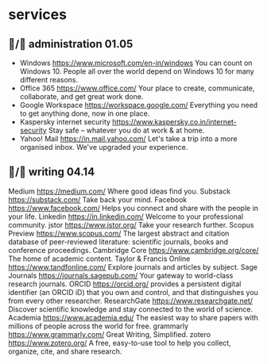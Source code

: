 # services<br>
## 🦍/🧅 administration 01.05
* Windows https://www.microsoft.com/en-in/windows You can count on Windows 10. People all over the world depend on Windows 10 for many different reasons.
* Office 365 https://www.office.com/ Your place to create, communicate, collaborate, and get great work done.
* Google Workspace https://workspace.google.com/ Everything you need to get anything done, now in one place.
* Kaspersky internet security https://www.kaspersky.co.in/internet-security Stay safe – whatever you do at work & at home.
* Yahoo! Mail https://in.mail.yahoo.com/ Let's take a trip into a more organised inbox. We've upgraded your experience.
## 🐅/🥕 writing 04.14
Medium https://medium.com/ Where good ideas find you. 
Substack https://substack.com/ Take back your mind. 
Facebook https://www.facebook.com/ Helps you connect and share with the people in your life.
Linkedin https://in.linkedin.com/ Welcome to your professional community. 
jstor https://www.jstor.org/ Take your research further. 
Scopus Preview https://www.scopus.com/ The largest abstract and citation database of peer-reviewed literature: scientific journals, books and conference proceedings.
Cambridge Core https://www.cambridge.org/core/ The home of academic content. 
Taylor & Francis Online https://www.tandfonline.com/ Explore journals and articles by subject. 
Sage Journals https://journals.sagepub.com/ Your gateway to world-class research journals. 
ORCID https://orcid.org/ provides a persistent digital identifier (an ORCID iD) that you own and control, and that distinguishes you from every other researcher.
ResearchGate https://www.researchgate.net/ Discover scientific knowledge and stay connected to the world of science. 
Academia https://www.academia.edu/ The easiest way to share papers with millions of people across the world for free.
grammarly https://www.grammarly.com/ Great Writing, Simplified.
zotero https://www.zotero.org/ A free, easy-to-use tool to help you collect, organize, cite, and share research.
